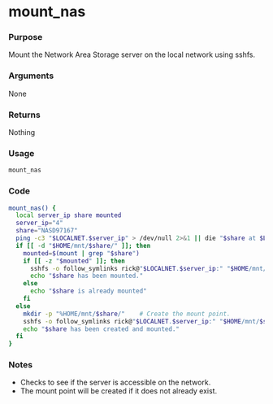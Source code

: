 # mount_nas
### Purpose
Mount the Network Area Storage server on the local network using sshfs.
### Arguments
None
### Returns
Nothing
### Usage
```bash
mount_nas
```
### Code
```bash
mount_nas() {
  local server_ip share mounted
  server_ip="4"
  share="NASD97167"
  ping -c3 "$LOCALNET.$server_ip" > /dev/null 2>&1 || die "$share at $LOCALNET.$server_ip is not online."
  if [[ -d "$HOME/mnt/$share/" ]]; then
    mounted=$(mount | grep "$share")
    if [[ -z "$mounted" ]]; then
      sshfs -o follow_symlinks rick@"$LOCALNET.$server_ip:" "$HOME/mnt/$share/"
      echo "$share has been mounted."
    else
      echo "$share is already mounted"
    fi
  else
    mkdir -p "%HOME/mnt/$share/"    # Create the mount point.
    sshfs -o follow_symlinks rick@"$LOCALNET.$server_ip:" "$HOME/mnt/$share/"
    echo "$share has been created and mounted."
  fi
}
```
### Notes
- Checks to see if the server is accessible on the network.
- The mount point will be created if it does not already exist.
